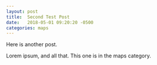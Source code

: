 ```yaml
---
layout: post
title:  Second Test Post
date:   2018-05-01 09:20:20 -0500
categories: maps
---
```


Here is another post.

Lorem ipsum, and all that. This one is in the maps category.